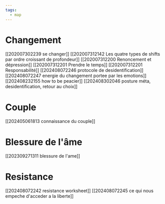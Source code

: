```yaml
---
tags:
  - map
---
```


# Changement
[[202007302239 se changer]]
[[202007312142 Les quatre types de shifts par ordre croissant de profondeur]]
[[202007312200 Renoncement et dépression]]
[[202007312201 Prendre le temps]]
[[202007312201 Responsabilité]]
[[202408072246 protocole de desidentification]]
[[202408072247 energie du changement portee par les emotions]]
[[202408232155 how to be peacier]]
[[202408302046 posture méta, desidentification, retour au choix]]

# Couple
[[202405061813 connaissance du couple]]

# Blessure de l'âme
[[202309271311 blessure de l'ame]]

# Resistance
[[202408072242 resistance worksheet]]
[[202408072245 ce qui nous empeche d'acceder a la liberte]]

